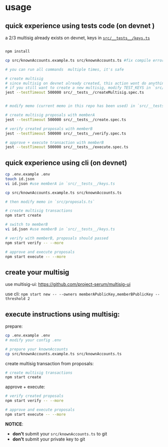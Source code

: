 # usage

## quick experience using tests code (on devnet )

a 2/3 multisig already exists on devnet, keys in [`src/__tests__/keys.ts`](src/__tests__/keys.ts)

```bash

npm install

cp src/knownAccounts.example.ts src/knownAccounts.ts #fix compile error

# you can run all commands  multiple times, it's safe

# create multisig
# since multisig on devnet already created, this action wont do anything actually
# if you still want to create a new multisig, modify TEST_KEYS in `src/__tests__/keys` and `src/__tests__/knownAccounts.ts`
jest --testTimeout 500000 src/__tests__/createMultisig.spec.ts


# modify memo (current memo in this repo has been used) in `src/__tests__/proposals.ts`, better to modify time

# create multisig proposals with memberA
jest --testTimeout 500000 src/__tests__/create.spec.ts

# verify created proposals with memberB
jest --testTimeout 500000 src/__tests__/verify.spec.ts

# approve + execute transaction with memberB
jest --testTimeout 500000 src/__tests__/execute.spec.ts
```

## quick experience using cli (on devnet)

```bash
cp .env.example .env
touch id.json
vi id.json #use memberA in `src/__tests__/keys.ts

cp src/knownAccounts.example.ts src/knownAccounts.ts

# then modify memo in `src/proposals.ts`

# create multisig transactions
npm start create

# switch to memberB
vi id.json #use memberB in `src/__tests__/keys.ts

# verify with memberB, proposals should passed
npm start verify -- --more

# approve and execute proposals
npm start execute -- --more
```

## create your multisig

use multisig-ui: https://github.com/project-serum/multisig-ui

use cli: `npm start new -- --owners memberAPublicKey,memberBPublicKey --threshold 2`

## execute instructions using multisig:

prepare:

```bash
cp .env.example .env
# modify your config .env

# prepare your knownAccounts
cp src/knownAccounts.example.ts src/knownAccounts.ts
```

create multisig transaction from proposals:

```bash
# create multisig transactions
npm start create
```

approve + execute:

```bash
# verify created proposals
npm start verify -- --more

# approve and execute proposals
npm start execute -- --more
```

**NOTICE**:

- **don't** submit your `src/knownAccounts.ts` to git
- **don't** submit your private key to git
